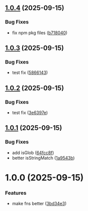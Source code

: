 ## [1.0.4](https://github.com/devp0nt/fs0/compare/v1.0.3...v1.0.4) (2025-09-15)


### Bug Fixes

* fix npm pkg files ([b718040](https://github.com/devp0nt/fs0/commit/b7180402ad9372eb348b5cb5707251a0b512be5c))

## [1.0.3](https://github.com/devp0nt/fs0/compare/v1.0.2...v1.0.3) (2025-09-15)


### Bug Fixes

* test fix ([5866143](https://github.com/devp0nt/fs0/commit/586614306c9ab4db814278b2563f365e0b71d395))

## [1.0.2](https://github.com/devp0nt/fs0/compare/v1.0.1...v1.0.2) (2025-09-15)


### Bug Fixes

* test fix ([3e6397e](https://github.com/devp0nt/fs0/commit/3e6397e6c3866e8b3f79a1a6fcc6766fe4e506d3))

## [1.0.1](https://github.com/devp0nt/fs0/compare/v1.0.0...v1.0.1) (2025-09-15)


### Bug Fixes

* add isGlob ([64fcc8f](https://github.com/devp0nt/fs0/commit/64fcc8fe7f7316f967fe0b8e853c50de08478bb2))
* better isStringMatch ([1a9543b](https://github.com/devp0nt/fs0/commit/1a9543bcae1f734abf10b55edb97aeaf22bbbe2a))

# 1.0.0 (2025-09-15)


### Features

* make fns better ([3bd34e3](https://github.com/devp0nt/fs0/commit/3bd34e3e709498fbf717ba24eb2bde2e4ca37010))
